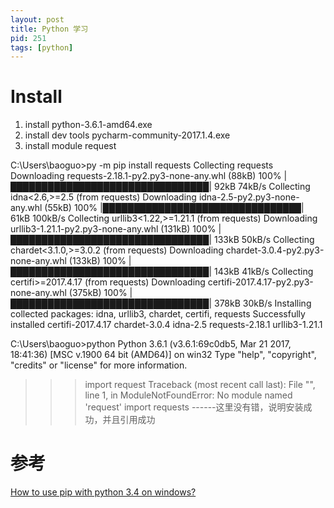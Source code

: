 ```yaml
---
layout: post
title: Python 学习
pid: 251
tags: [python]
---
```



# Install

1. install python-3.6.1-amd64.exe
2. install dev tools pycharm-community-2017.1.4.exe
3. install module request

C:\Users\baoguo>py -m pip install requests
Collecting requests
  Downloading requests-2.18.1-py2.py3-none-any.whl (88kB)
    100% |████████████████████████████████| 92kB 74kB/s
Collecting idna<2.6,>=2.5 (from requests)
  Downloading idna-2.5-py2.py3-none-any.whl (55kB)
    100% |████████████████████████████████| 61kB 100kB/s
Collecting urllib3<1.22,>=1.21.1 (from requests)
  Downloading urllib3-1.21.1-py2.py3-none-any.whl (131kB)
    100% |████████████████████████████████| 133kB 50kB/s
Collecting chardet<3.1.0,>=3.0.2 (from requests)
  Downloading chardet-3.0.4-py2.py3-none-any.whl (133kB)
    100% |████████████████████████████████| 143kB 41kB/s
Collecting certifi>=2017.4.17 (from requests)
  Downloading certifi-2017.4.17-py2.py3-none-any.whl (375kB)
    100% |████████████████████████████████| 378kB 30kB/s
Installing collected packages: idna, urllib3, chardet, certifi, requests
Successfully installed certifi-2017.4.17 chardet-3.0.4 idna-2.5 requests-2.18.1 urllib3-1.21.1


C:\Users\baoguo>python
Python 3.6.1 (v3.6.1:69c0db5, Mar 21 2017, 18:41:36) [MSC v.1900 64 bit (AMD64)] on win32
Type "help", "copyright", "credits" or "license" for more information.
>>> import request
Traceback (most recent call last):
  File "<stdin>", line 1, in <module>
ModuleNotFoundError: No module named 'request'
>>> import requests    ------这里没有错，说明安装成功，并且引用成功
>>>




# 参考
[How to use pip with python 3.4 on windows?](https://stackoverflow.com/questions/24285508/how-to-use-pip-with-python-3-4-on-windows)
